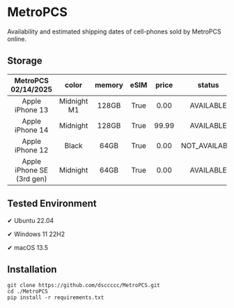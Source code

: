 # MetroPCS
Availability and estimated shipping dates of cell-phones sold by MetroPCS online.
## Storage
|MetroPCS 02/14/2025|color|memory|eSIM|price|status|shipping from|shipping to|
|:--:|:--:|:--:|:--:|:--:|:--:|:--:|:--:|
|Apple iPhone 13|Midnight M1|128GB|True|0.00|AVAILABLE|02/14/2025|02/17/2025|
|Apple iPhone 14|Midnight|128GB|True|99.99|AVAILABLE|02/14/2025|02/17/2025|
|Apple iPhone 12|Black|64GB|True|0.00|NOT_AVAILABLE|02/21/2025|02/27/2025|
|Apple iPhone SE (3rd gen)|Midnight|64GB|True|0.00|AVAILABLE|02/14/2025|02/17/2025|

## Tested Environment
✔ Ubuntu 22.04

✔ Windows 11 22H2

✔ macOS 13.5
## Installation
```
git clone https://github.com/dsccccc/MetroPCS.git
cd ./MetroPCS
pip install -r requirements.txt
```
